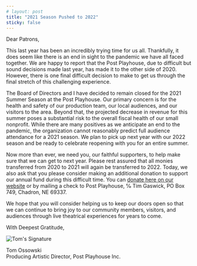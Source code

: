 ```yaml
---
# layout: post
title: "2021 Season Pushed to 2022"
sticky: false
---
```


<style>
  p {
    margin-bottom: 1em;
  }
</style>

<div class="max-w-2xl mx-auto my-4">

Dear Patrons,

This last year has been an incredibly trying time for us all. Thankfully, it does seem like there is an end in sight to the pandemic we have all faced together. We are happy to report that the Post Playhouse, due to difficult but sound decisions made last year, has made it to the other side of 2020. However, there is one final difficult decision to make to get us through the final stretch of this challenging experience.

The Board of Directors and I have decided to remain closed for the 2021 Summer Season at the Post Playhouse. Our primary concern is for the health and safety of our production team, our local audiences, and our visitors to the area. Beyond that, the projected decrease in revenue for this summer poses a substantial risk to the overall fiscal health of our small nonprofit. While there are many positives as we anticipate an end to the pandemic, the organization cannot reasonably predict full audience attendance for a 2021 season. We plan to pick up next year with our 2022 season and be ready to celebrate reopening with you for an entire summer.

Now more than ever, we need you, our faithful supporters, to help make sure that we can get to next year. Please rest assured that all monies transferred from 2020 to 2021 will again be transferred to 2022. Today, we also ask that you please consider making an additional donation to support our annual fund during this difficult time. You can [donate here on our website](/donate) or by mailing a check to Post Playhouse, ℅ Tim Gaswick, PO Box 749, Chadron, NE 69337.

We hope that you will consider helping us to keep our doors open so that we can continue to bring joy to our community members, visitors, and audiences through live theatrical experiences for years to come.

With Deepest Gratitude,

<img src="/images/perennials/tom-signature.png" alt="Tom's Signature" class="max-w-xs my-2"/>
 
Tom Ossowski  
Producing Artistic Director, Post Playhouse Inc.

</div>
